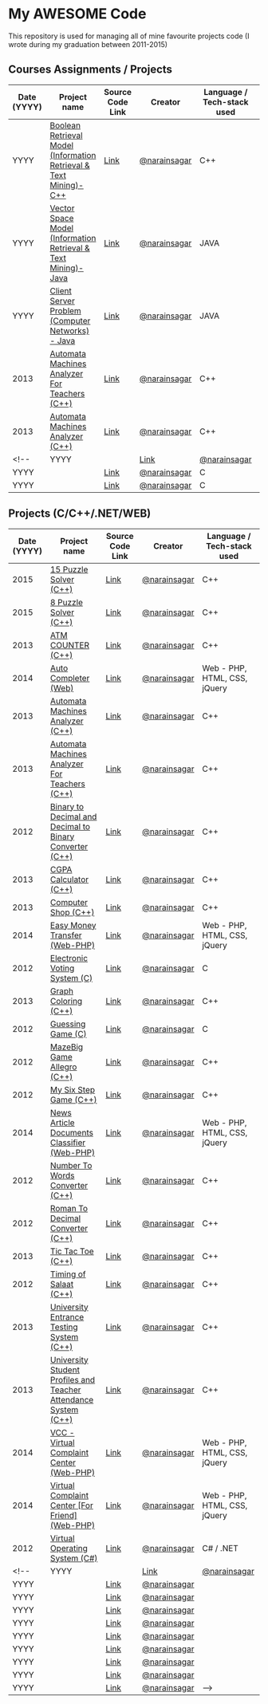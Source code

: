 

# My AWESOME Code

This repository is used for managing all of mine favourite projects code (I wrote during my graduation between 2011-2015)

## Courses Assignments / Projects

| Date (YYYY) | Project name | Source Code Link | Creator |  Language / Tech-stack used | Course Name
|---------|---------|---------------|--------|---------------|--------|
| YYYY | [Boolean Retrieval Model (Information Retrieval & Text Mining)- C++](#) | [Link](https://github.com/narainsagar/awesome-codes/tree/master/Assignments/Boolean%20Retrieval%20Model%20(Information%20Retrieval%20%26%20Text%20Mining)-%20C%2B%2B) | [@narainsagar](https://github.com/narainsagar) | C++ | Information Retrieval and Text mining
| YYYY | [Vector Space Model (Information Retrieval & Text Mining)- Java](#) | [Link](https://github.com/narainsagar/awesome-codes/tree/master/Assignments/Vector%20Space%20Model%20(Information%20Retrieval%20%26%20Text%20Mining)-%20Java) | [@narainsagar](https://github.com/narainsagar) | JAVA | Information Retrieval and Text mining
| YYYY | [Client Server Problem (Computer Networks) - Java](#) | [Link](https://github.com/narainsagar/awesome-codes/tree/master/Assignments/Client%20Server%20Problem%20(Computer%20Networks)%20-%20Java) | [@narainsagar](https://github.com/narainsagar) | JAVA | Computer Networks
| 2013 | [Automata Machines Analyzer For Teachers (C++)](#) | [Link](https://github.com/narainsagar/awesome-codes/tree/master/Projects/Automata%20Machines%20Analyzer%20For%20Teachers%20(C%2B%2B)) | [@narainsagar](https://github.com/narainsagar) | C++ | Theory of Automata
| 2013 | [Automata Machines Analyzer (C++)](#) | [Link](https://github.com/narainsagar/awesome-codes/tree/master/Projects/Automata%20Machines%20Analyzer%20(C%2B%2B)) | [@narainsagar](https://github.com/narainsagar) | C++ | Theory of Automata
<!-- | YYYY | [](#) | [Link]() | [@narainsagar](https://github.com/narainsagar) | C | 
| YYYY | [](#) | [Link]() | [@narainsagar](https://github.com/narainsagar) | C | 
| YYYY | [](#) | [Link]() | [@narainsagar](https://github.com/narainsagar) | C |  -->

## Projects (C/C++/.NET/WEB)

| Date (YYYY) | Project name | Source Code Link | Creator |  Language / Tech-stack used
|---------|---------|---------------|--------|---------------|
| 2015 | [15 Puzzle Solver (C++)](#) | [Link](https://github.com/narainsagar/awesome-codes/tree/master/Projects/15%20Puzzle%20Solver%20(C%2B%2B)) | [@narainsagar](https://github.com/narainsagar) | C++
| 2015 | [8 Puzzle Solver (C++)](#) | [Link](https://github.com/narainsagar/awesome-codes/tree/master/Projects/8%20Puzzle%20Solver%20(C%2B%2B)) | [@narainsagar](https://github.com/narainsagar) | C++
| 2013 | [ATM COUNTER (C++)](#) | [Link](https://github.com/narainsagar/awesome-codes/tree/master/Projects/ATM%20COUNTER%20(C%2B%2B)) | [@narainsagar](https://github.com/narainsagar) |  C++
| 2014 | [Auto Completer (Web)](#) | [Link](https://github.com/narainsagar/awesome-codes/tree/master/Projects/Auto%20Completer%20(Web)) | [@narainsagar](https://github.com/narainsagar) |  Web - PHP, HTML, CSS, jQuery
| 2013 | [Automata Machines Analyzer (C++)](#) | [Link](https://github.com/narainsagar/awesome-codes/tree/master/Projects/Automata%20Machines%20Analyzer%20(C%2B%2B)) | [@narainsagar](https://github.com/narainsagar) | C++
| 2013 | [Automata Machines Analyzer For Teachers (C++)](#) | [Link](https://github.com/narainsagar/awesome-codes/tree/master/Projects/Automata%20Machines%20Analyzer%20For%20Teachers%20(C%2B%2B)) | [@narainsagar](https://github.com/narainsagar) | C++
| 2012 | [Binary to Decimal and Decimal to Binary Converter (C++)](#) | [Link](https://github.com/narainsagar/awesome-codes/tree/master/Projects/Binary%20to%20Decimal%20and%20Decimal%20to%20Binary%20Converter%20(C%2B%2B)) | [@narainsagar](https://github.com/narainsagar) | C++
| 2013 | [CGPA Calculator (C++)](#) | [Link](https://github.com/narainsagar/awesome-codes/tree/master/Projects/CGPA%20Calculator%20(C%2B%2B)) | [@narainsagar](https://github.com/narainsagar) | C++
| 2013 | [Computer Shop (C++)](#) | [Link](https://github.com/narainsagar/awesome-codes/tree/master/Projects/Computer%20Shop%20(C%2B%2B)) | [@narainsagar](https://github.com/narainsagar) | C++
| 2014 | [Easy Money Transfer (Web-PHP)](#) | [Link](https://github.com/narainsagar/awesome-codes/tree/master/Projects/Easy%20Money%20Transfer%20(Web-PHP)) | [@narainsagar](https://github.com/narainsagar) | Web - PHP, HTML, CSS, jQuery
| 2012 | [Electronic Voting System (C)](#) | [Link](https://github.com/narainsagar/awesome-codes/tree/master/Projects/Electronic%20Voting%20System%20(C)) | [@narainsagar](https://github.com/narainsagar) | C
| 2013 | [Graph Coloring (C++)](#) | [Link](https://github.com/narainsagar/awesome-codes/tree/master/Projects/Graph%20Coloring%20(C%2B%2B)) | [@narainsagar](https://github.com/narainsagar) | C++
| 2012 | [Guessing Game (C)](#) | [Link](https://github.com/narainsagar/awesome-codes/tree/master/Projects/Guessing%20Game%20(C)) | [@narainsagar](https://github.com/narainsagar) | C
| 2012 | [MazeBig Game Allegro (C++)](#) | [Link](https://github.com/narainsagar/awesome-codes/tree/master/Projects/MazeBig%20Game%20Allegro%20(C%2B%2B)) | [@narainsagar](https://github.com/narainsagar) | C++
| 2012 | [My Six Step Game (C++)](#) | [Link](https://github.com/narainsagar/awesome-codes/tree/master/Projects/My%20Six%20Step%20Game%20(C%2B%2B)) | [@narainsagar](https://github.com/narainsagar) | C++
| 2014 | [News Article Documents Classifier (Web-PHP)](#) | [Link](https://github.com/narainsagar/awesome-codes/tree/master/Projects/News%20Article%20Documents%20Classifier%20(Web-PHP)) | [@narainsagar](https://github.com/narainsagar) | Web - PHP, HTML, CSS, jQuery
| 2012 | [Number To Words Converter (C++)](#) | [Link](https://github.com/narainsagar/awesome-codes/tree/master/Projects/Number%20To%20Words%20Converter%20(C%2B%2B)) | [@narainsagar](https://github.com/narainsagar) | C++
| 2012 | [Roman To Decimal Converter (C++)](#) | [Link](https://github.com/narainsagar/awesome-codes/tree/master/Projects/Roman%20To%20Decimal%20Converter%20(C%2B%2B)) | [@narainsagar](https://github.com/narainsagar) | C++
| 2013 | [Tic Tac Toe (C++)](#) | [Link](https://github.com/narainsagar/awesome-codes/tree/master/Projects/Tic%20Tac%20Toe%20(C%2B%2B)) | [@narainsagar](https://github.com/narainsagar) | C++
| 2012 | [Timing of Salaat (C++)](#) | [Link](https://github.com/narainsagar/awesome-codes/tree/master/Projects/Timing%20of%20Salaat%20(C%2B%2B)) | [@narainsagar](https://github.com/narainsagar) | C++
| 2013 | [University Entrance Testing System (C++)](#) | [Link](https://github.com/narainsagar/awesome-codes/tree/master/Projects/University%20Entrance%20Testing%20System%20(C%2B%2B)) | [@narainsagar](https://github.com/narainsagar) | C++
| 2013 | [University Student Profiles and Teacher Attendance System (C++)](#) | [Link](https://github.com/narainsagar/awesome-codes/tree/master/Projects/University%20Student%20Profiles%20and%20Teacher%20Attendance%20System%20(C%2B%2B)) | [@narainsagar](https://github.com/narainsagar) | C++
| 2014 | [VCC - Virtual Complaint Center (Web-PHP)](#) | [Link](https://github.com/narainsagar/awesome-codes/tree/master/Projects/Virtual%20Complaint%20Center%20(Web-PHP)) | [@narainsagar](https://github.com/narainsagar) | Web - PHP, HTML, CSS, jQuery
| 2014 | [Virtual Complaint Center [For Friend] (Web-PHP)](#) | [Link](https://github.com/narainsagar/awesome-codes/tree/master/Projects/Virtual%20Complaint%20Center%20%5BFor%20Friend%5D%20(Web-PHP)) | [@narainsagar](https://github.com/narainsagar) | Web - PHP, HTML, CSS, jQuery
| 2012 | [Virtual Operating System (C#)](#) | [Link](https://github.com/narainsagar/awesome-codes/tree/master/Projects/Virtual%20Operating%20System%20(C%23)) | [@narainsagar](https://github.com/narainsagar) | C# / .NET
<!-- | YYYY | [](#) | [Link]() | [@narainsagar](https://github.com/narainsagar) |
| YYYY | [](#) | [Link]() | [@narainsagar](https://github.com/narainsagar) |
| YYYY | [](#) | [Link]() | [@narainsagar](https://github.com/narainsagar) |
| YYYY | [](#) | [Link]() | [@narainsagar](https://github.com/narainsagar) |
| YYYY | [](#) | [Link]() | [@narainsagar](https://github.com/narainsagar) |
| YYYY | [](#) | [Link]() | [@narainsagar](https://github.com/narainsagar) |
| YYYY | [](#) | [Link]() | [@narainsagar](https://github.com/narainsagar) |
| YYYY | [](#) | [Link]() | [@narainsagar](https://github.com/narainsagar) |
| YYYY | [](#) | [Link]() | [@narainsagar](https://github.com/narainsagar) |
| YYYY | [](#) | [Link]() | [@narainsagar](https://github.com/narainsagar) | -->
